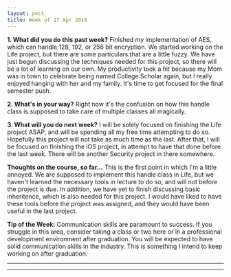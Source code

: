 ```yaml
---
layout: post
title: Week of 17 Apr 2016
---
```


**1. What did you do this past week?**
Finished my implementation of AES, which can handle 128, 192, or 256 bit encryption. We started working on the Life project, but there are some particulars that are a little fuzzy. We have just begun discussing the techniques needed for this project, so there will be a lot of learning on our own. My productivity took a hit because my Mom was in town to celebrate being named College Scholar again, but I really enjoyed hanging with her and my family. It's time to get focused for the final semester push.

**2. What's in your way?**
Right now it's the confusion on how this handle class is supposed to take care of multiple classes all magically. 

**3. What will you do next week?**
I will be solely focused on finishing the Life project ASAP, and will be spending all my free time attempting to do so. Hopefully this project will not take as much time as the last. After that, I will be focused on finishing the iOS project, in attempt to have that done before the last week. There will be another Security project in there somewhere.

**Thoughts on the course, so far...**
This is the first point in which I'm a little annoyed. We are supposed to implement this handle class in Life, but we haven't learned the necessary tools in lecture to do so, and will not before the project is due. In addition, we have yet to finish discussing basic inheritence, which is also needed for this project. I would have liked to have these tools before the project was assigned, and they would have been useful in the last project.

**Tip of the Week:**
Communication skills are paramount to success. If you struggle in this area, consider taking a class or two here or in a professional development environment after graduation. You will be expected to have solid communication skills in the industry. This is something I intend to keep working on after graduation.

----
**** 
